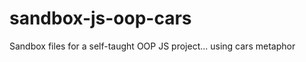 sandbox-js-oop-cars
============

Sandbox files for a self-taught OOP JS project... using cars metaphor